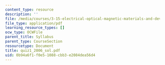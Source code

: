 ```yaml
---
content_type: resource
description: ''
file: /media/courses/3-15-electrical-optical-magnetic-materials-and-devices-fall-2006/0b94a6f1f0e51088cbb3e2084dea56d4_quiz1_2006_sol.pdf
file_type: application/pdf
learning_resource_types: []
ocw_type: OCWFile
parent_title: Syllabus
parent_type: CourseSection
resourcetype: Document
title: quiz1_2006_sol.pdf
uid: 0b94a6f1-f0e5-1088-cbb3-e2084dea56d4
---
```

